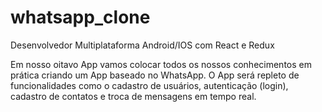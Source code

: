# whatsapp_clone

Desenvolvedor Multiplataforma Android/IOS com React e Redux

Em nosso oitavo App vamos colocar todos os nossos conhecimentos em prática criando um App baseado no WhatsApp. O App será repleto de funcionalidades como o cadastro de usuários, autenticação (login), cadastro de contatos e troca de mensagens em tempo real.

